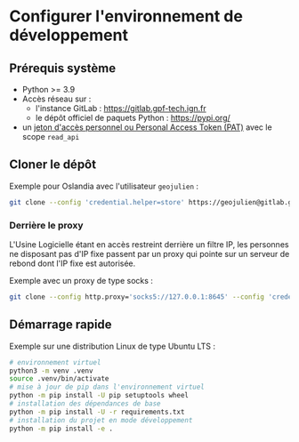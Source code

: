 # Configurer l'environnement de développement

## Prérequis système

- Python >= 3.9
- Accès réseau sur :
  - l'instance GitLab : <https://gitlab.gpf-tech.ign.fr>
  - le dépôt officiel de paquets Python : <https://pypi.org/>
- un [jeton d'accès personnel ou Personal Access Token (PAT)](https://gitlab.gpf-tech.ign.fr/-/profile/personal_access_tokens) avec le scope `read_api`

## Cloner le dépôt

Exemple pour Oslandia avec l'utilisateur `geojulien` :

```sh
git clone --config 'credential.helper=store' https://geojulien@gitlab.gpf-tech.ign.fr/geoplateforme/scripts-verification/check-md5.git
```

### Derrière le proxy

L'Usine Logicielle étant en accès restreint derrière un filtre IP, les personnes ne disposant pas d'IP fixe passent par un proxy qui pointe sur un serveur de rebond dont l'IP fixe est autorisée.

Exemple avec un proxy de type socks :

```sh
git clone --config http.proxy='socks5://127.0.0.1:8645' --config 'credential.helper=store' https://geojulien@gitlab.gpf-tech.ign.fr/geoplateforme/scripts-verification/check-md5.git
```

## Démarrage rapide

Exemple sur une distribution Linux de type Ubuntu LTS :

```sh
# environnement virtuel
python3 -m venv .venv
source .venv/bin/activate
# mise à jour de pip dans l'environnement virtuel
python -m pip install -U pip setuptools wheel
# installation des dépendances de base
python -m pip install -U -r requirements.txt
# installation du projet en mode développement
python -m pip install -e .
```
